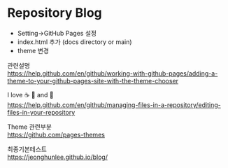 # Repository Blog

* Setting->GitHub Pages 설정
* index.html 추가 (docs directory or main) 
* theme 변경 


관련설명    
   https://help.github.com/en/github/working-with-github-pages/adding-a-theme-to-your-github-pages-site-with-the-theme-chooser     

I love :coffee: :pizza: and :tea:     
   https://help.github.com/en/github/managing-files-in-a-repository/editing-files-in-your-repository   

Theme 관련부분  
   https://github.com/pages-themes   
   
최종기본테스트   
  https://jeonghunlee.github.io/blog/
